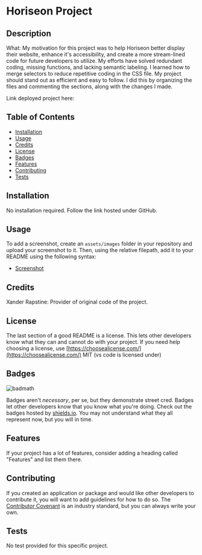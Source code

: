 # Horiseon Project

## Description

What: My motivation for this project was to help Horiseon better display their website, enhance it's accessibility, and create a more stream-lined code for future developers to utilize. My efforts have solved redundant coding, missing functions, and lacking semantic labeling. I learned how to merge selectors to reduce repetitive coding in the CSS file. My project should stand out as efficient and easy to follow. I did this by organizing the files and commenting the sections, along with the changes I made.

Link deployed project here:

## Table of Contents

* [Installation](#installation)
* [Usage](#usage)
* [Credits](#credits)
* [License](#license)
* [Badges](#badges)
* [Features](#features)
* [Contributing](#contributing)
* [Tests](#tests)

## Installation

No installation required. Follow the link hosted under GitHub.

## Usage



To add a screenshot, create an `assets/images` folder in your repository and upload your screenshot to it. Then, using the relative filepath, add it to your README using the following syntax:

* [Screenshot](assets/images/screenshot.png)


## Credits

Xander Rapstine: Provider of original code of the project.

## License

The last section of a good README is a license. This lets other developers know what they can and cannot do with your project. If you need help choosing a license, use [https://choosealicense.com/](https://choosealicense.com/)
MIT (vs code is licensed under)

## Badges

![badmath](https://img.shields.io/github/languages/top/nielsenjared/badmath)

Badges aren't _necessary_, per se, but they demonstrate street cred. Badges let other developers know that you know what you're doing. Check out the badges hosted by [shields.io](https://shields.io/). You may not understand what they all represent now, but you will in time.

## Features

If your project has a lot of features, consider adding a heading called "Features" and list them there.

## Contributing

If you created an application or package and would like other developers to contribute it, you will want to add guidelines for how to do so. The [Contributor Covenant](https://www.contributor-covenant.org/) is an industry standard, but you can always write your own.

## Tests

No test provided for this specific project.